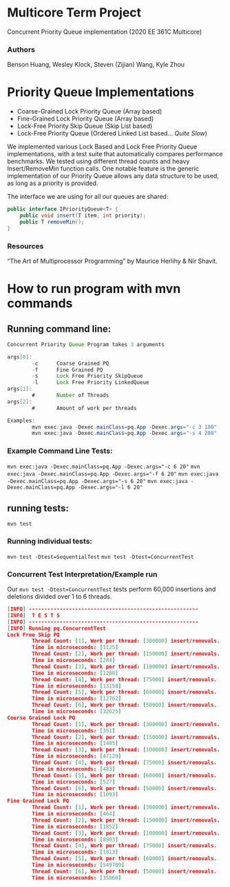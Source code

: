 # Multicore Term Project
Concurrent Priority Queue implementation (2020 EE 361C Multicore)

### Authors
Benson Huang, Wesley Klock, Steven (Zijian) Wang, Kyle Zhou

# Priority Queue Implementations
- Coarse-Grained Lock Priority Queue (Array based)
- Fine-Grained Lock Priority Queue (Array based)
- Lock-Free Priority Skip Queue (Skip List based)
- Lock-Free Priority Queue (Ordered Linked List based... *Quite Slow*)

We implemented various Lock Based and Lock Free Priority Queue implementations, with a test suite that automatically compares performance benchmarks.
We tested using different thread counts and heavy Insert/RemoveMin function calls. One notable feature is the generic implementation of our Priority Queue allows any data structure to be used, as long as a priority is provided. 

The interface we are using for all our queues are shared: 
```java
public interface IPriorityQueue<T> {
    public void insert(T item, int priority);    
    public T removeMin();
}
```

### Resources
“The Art of Multiprocessor Programming” by Maurice Herlihy & Nir Shavit.

# How to run program with mvn commands

## Running command line:

```java
Concurrent Priority Queue Program takes 3 arguments

args[0]:
        -c      Coarse Grained PQ
        -f      Fine Grained PQ
        -s      Lock Free Priority SkipQueue
        -l      Lock Free Priority LinkedQueue
args[1]:
        #       Number of Threads
args[2]:
        #       Amount of work per threads

Examples:
        mvn exec:java -Dexec.mainClass=pq.App -Dexec.args="-c 3 100"
        mvn exec:java -Dexec.mainClass=pq.App -Dexec.args="-s 4 200"
```

### Example Command Line Tests:
`mvn exec:java -Dexec.mainClass=pq.App -Dexec.args="-c 6 20"`
`mvn exec:java -Dexec.mainClass=pq.App -Dexec.args="-f 6 20"`
`mvn exec:java -Dexec.mainClass=pq.App -Dexec.args="-s 6 20"`
`mvn exec:java -Dexec.mainClass=pq.App -Dexec.args="-l 6 20"`

## running tests:
`mvn test`

### Running individual tests:
`mvn test -Dtest=SequentialTest`
`mvn test -Dtest=ConcurrentTest`


### Concurrent Test Interpretation/Example run
Our `mvn test -Dtest=ConcurrentTest` tests perform 60,000 insertions and deletions divided over 1 to 6 threads.

```json
[INFO] -------------------------------------------------------
[INFO]  T E S T S
[INFO] -------------------------------------------------------
[INFO] Running pq.ConcurrentTest
Lock Free Skip PQ
        Thread Count: [1], Work per thread: [300000] insert/removals.
        Time in microseconds: [1125]
        Thread Count: [2], Work per thread: [150000] insert/removals.
        Time in microseconds: [284]
        Thread Count: [3], Work per thread: [100000] insert/removals.
        Time in microseconds: [1288]
        Thread Count: [4], Work per thread: [75000] insert/removals.
        Time in microseconds: [13158]
        Thread Count: [5], Work per thread: [60000] insert/removals.
        Time in microseconds: [12762]
        Thread Count: [6], Work per thread: [50000] insert/removals.
        Time in microseconds: [32625]
Course Grained Lock PQ
        Thread Count: [1], Work per thread: [300000] insert/removals.
        Time in microseconds: [351]
        Thread Count: [2], Work per thread: [150000] insert/removals.
        Time in microseconds: [1485]
        Thread Count: [3], Work per thread: [100000] insert/removals.
        Time in microseconds: [47129]
        Thread Count: [4], Work per thread: [75000] insert/removals.
        Time in microseconds: [483]
        Thread Count: [5], Work per thread: [60000] insert/removals.
        Time in microseconds: [527]
        Thread Count: [6], Work per thread: [50000] insert/removals.
        Time in microseconds: [1093]
Fine Grained Lock PQ
        Thread Count: [1], Work per thread: [300000] insert/removals.
        Time in microseconds: [464]
        Thread Count: [2], Work per thread: [150000] insert/removals.
        Time in microseconds: [1852]
        Thread Count: [3], Work per thread: [100000] insert/removals.
        Time in microseconds: [8903]
        Thread Count: [4], Work per thread: [75000] insert/removals.
        Time in microseconds: [1813]
        Thread Count: [5], Work per thread: [60000] insert/removals.
        Time in microseconds: [549709]
        Thread Count: [6], Work per thread: [50000] insert/removals.
        Time in microseconds: [35860]
```